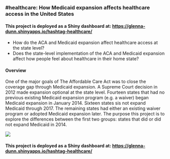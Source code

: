 ### \#healthcare: How Medicaid expansion affects healthcare access in the United States
#### This project is deployed as a Shiny dashboard at: https://glenna-dunn.shinyapps.io/hashtag-healthcare/
- How do the ACA and Medicaid expansion affect healthcare access at the state level?
- Does the state-level implementation of the ACA and Medicaid expansion affect how people feel about healthcare in their home state?

#### Overview
One of the major goals of The Affordable Care Act was to close the coverage gap through Medicaid expansion. A Supreme Court decision in 2012 made expansion optional at the state level. Fourteen states that had no previous existing Medicaid expansion program (e.g. a waiver) began Medicaid expansion in January 2014. Sixteen states sis not expand Medicaid through 2017. The remaining states had either an existing waiver program or adopted Medicaid expansion later. The purpose this project is to explore the differences between the first two groups: states that did or did not expand Medicaid in 2014.

<img src="https://github.com/gcdunn/ACA-Healthcare-Outcomes/images/medicaidgap.png">

#### This project is deployed as a Shiny dashboard at: https://glenna-dunn.shinyapps.io/hashtag-healthcare/
